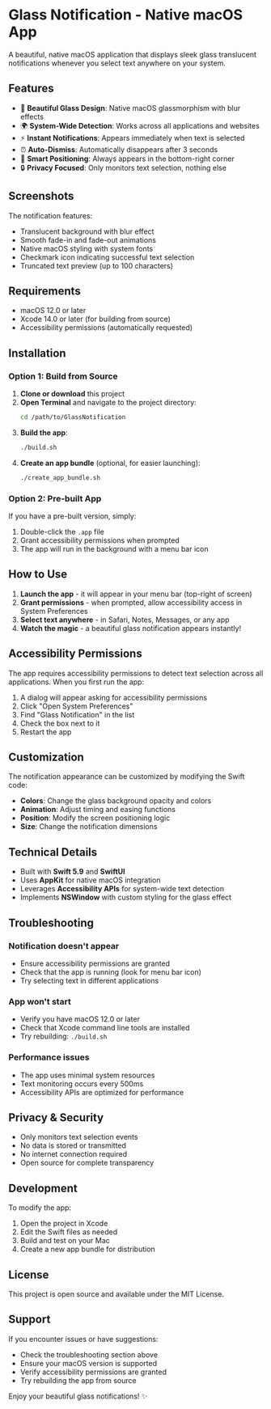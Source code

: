 # Glass Notification - Native macOS App

A beautiful, native macOS application that displays sleek glass translucent notifications whenever you select text anywhere on your system.

## Features

- 🎨 **Beautiful Glass Design**: Native macOS glassmorphism with blur effects
- 🌍 **System-Wide Detection**: Works across all applications and websites
- ⚡ **Instant Notifications**: Appears immediately when text is selected
- ⏰ **Auto-Dismiss**: Automatically disappears after 3 seconds
- 🎯 **Smart Positioning**: Always appears in the bottom-right corner
- 🔒 **Privacy Focused**: Only monitors text selection, nothing else

## Screenshots

The notification features:
- Translucent background with blur effect
- Smooth fade-in and fade-out animations
- Native macOS styling with system fonts
- Checkmark icon indicating successful text selection
- Truncated text preview (up to 100 characters)

## Requirements

- macOS 12.0 or later
- Xcode 14.0 or later (for building from source)
- Accessibility permissions (automatically requested)

## Installation

### Option 1: Build from Source

1. **Clone or download** this project
2. **Open Terminal** and navigate to the project directory:
   ```bash
   cd /path/to/GlassNotification
   ```
3. **Build the app**:
   ```bash
   ./build.sh
   ```
4. **Create an app bundle** (optional, for easier launching):
   ```bash
   ./create_app_bundle.sh
   ```

### Option 2: Pre-built App

If you have a pre-built version, simply:
1. Double-click the `.app` file
2. Grant accessibility permissions when prompted
3. The app will run in the background with a menu bar icon

## How to Use

1. **Launch the app** - it will appear in your menu bar (top-right of screen)
2. **Grant permissions** - when prompted, allow accessibility access in System Preferences
3. **Select text anywhere** - in Safari, Notes, Messages, or any app
4. **Watch the magic** - a beautiful glass notification appears instantly!

## Accessibility Permissions

The app requires accessibility permissions to detect text selection across all applications. When you first run the app:

1. A dialog will appear asking for accessibility permissions
2. Click "Open System Preferences"
3. Find "Glass Notification" in the list
4. Check the box next to it
5. Restart the app

## Customization

The notification appearance can be customized by modifying the Swift code:

- **Colors**: Change the glass background opacity and colors
- **Animation**: Adjust timing and easing functions
- **Position**: Modify the screen positioning logic
- **Size**: Change the notification dimensions

## Technical Details

- Built with **Swift 5.9** and **SwiftUI**
- Uses **AppKit** for native macOS integration
- Leverages **Accessibility APIs** for system-wide text detection
- Implements **NSWindow** with custom styling for the glass effect

## Troubleshooting

### Notification doesn't appear
- Ensure accessibility permissions are granted
- Check that the app is running (look for menu bar icon)
- Try selecting text in different applications

### App won't start
- Verify you have macOS 12.0 or later
- Check that Xcode command line tools are installed
- Try rebuilding: `./build.sh`

### Performance issues
- The app uses minimal system resources
- Text monitoring occurs every 500ms
- Accessibility APIs are optimized for performance

## Privacy & Security

- Only monitors text selection events
- No data is stored or transmitted
- No internet connection required
- Open source for complete transparency

## Development

To modify the app:

1. Open the project in Xcode
2. Edit the Swift files as needed
3. Build and test on your Mac
4. Create a new app bundle for distribution

## License

This project is open source and available under the MIT License.

## Support

If you encounter issues or have suggestions:
- Check the troubleshooting section above
- Ensure your macOS version is supported
- Verify accessibility permissions are granted
- Try rebuilding the app from source

Enjoy your beautiful glass notifications! ✨

